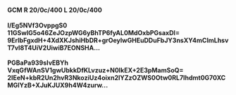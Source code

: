 #### GCM R 20/0c/400 L 20/0c/400
**I/Eg5NVf3OvppgS0**<br/>**11GSwlG5o46ZeJOzpWG6yBhTP6fyAL0MdOxbPGsaxDI=**<br/>**9ErlbFgxdH+4XdXKJshiHbDR+grOeylwGHEuDDuFbJY3nsXY4mClmLhsvT7vI8T4UiV2UiwiB7EONSHA...**<br/><br/>
**PGBaPa939sIvEBYh**<br/>**VxqGfWAnSV1gwUbkkDfKLvzuz+N0IkEX+2E3pMamSoQ=**<br/>**2IEeN+kbR2Un2hvR3NkoziUz4oixn2lYZzOZWS0Otw0RL7Ihdmt0G70XCMGlYzB+XJuKJUX9h4W4zurw...**